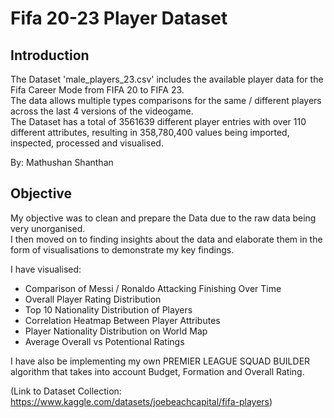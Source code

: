 # Fifa 20-23 Player Dataset

## Introduction
The Dataset 'male_players_23.csv' includes the available player data for the Fifa Career Mode from FIFA 20 to FIFA 23.  
The data allows multiple types comparisons for the same / different players across the last 4 versions of the videogame.   
The Dataset has a total of 3561639 different player entries with over 110 different attributes, resulting in 358,780,400 values being imported, inspected, processed and visualised.  
 
By: Mathushan Shanthan

## Objective  
My objective was to clean and prepare the Data due to the raw data being very unorganised.  
I then moved on to finding insights about the data and elaborate them in the form of visualisations to demonstrate my key findings.

I have visualised:  
- Comparison of Messi / Ronaldo Attacking Finishing Over Time  
- Overall Player Rating Distribution  
- Top 10 Nationality Distribution of Players  
- Correlation Heatmap Between Player Attributes  
- Player Nationality Distribution on World Map  
- Average Overall vs Potentional Ratings  
  
I have also be implementing my own PREMIER LEAGUE SQUAD BUILDER algorithm that takes into account Budget, Formation and Overall Rating.

(Link to Dataset Collection: https://www.kaggle.com/datasets/joebeachcapital/fifa-players)
